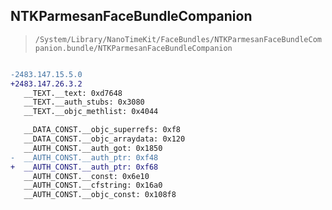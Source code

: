 ## NTKParmesanFaceBundleCompanion

> `/System/Library/NanoTimeKit/FaceBundles/NTKParmesanFaceBundleCompanion.bundle/NTKParmesanFaceBundleCompanion`

```diff

-2483.147.15.5.0
+2483.147.26.3.2
   __TEXT.__text: 0xd7648
   __TEXT.__auth_stubs: 0x3080
   __TEXT.__objc_methlist: 0x4044

   __DATA_CONST.__objc_superrefs: 0xf8
   __DATA_CONST.__objc_arraydata: 0x120
   __AUTH_CONST.__auth_got: 0x1850
-  __AUTH_CONST.__auth_ptr: 0xf48
+  __AUTH_CONST.__auth_ptr: 0xf68
   __AUTH_CONST.__const: 0x6e10
   __AUTH_CONST.__cfstring: 0x16a0
   __AUTH_CONST.__objc_const: 0x108f8

```
